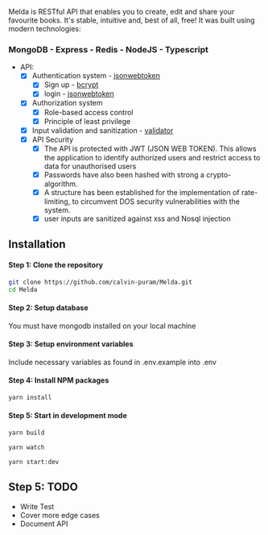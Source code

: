 Melda is RESTful API that enables you to create, edit and share your favourite books. It's stable, intuitive and, best of all, free! It was built using modern technologies:

### MongoDB - Express - Redis - NodeJS - Typescript

- API:
  - [x] Authentication system - [jsonwebtoken](https://www.npmjs.com/package/jsonwebtoken)
    - [x] Sign up - [bcrypt](https://www.npmjs.com/package/bcrypt)
    - [x] login - [jsonwebtoken](https://www.npmjs.com/package/jsonwebtoken)
  - [x] Authorization system
    - [x] Role-based access control
    - [x] Principle of least privilege
  - [x] Input validation and sanitization - [validator](https://www.npmjs.com/package/validator)
  - [x] API Security
    - [x] The API is protected with JWT (JSON WEB TOKEN). This allows the application to identify authorized users and restrict access to data for unauthorised users
    - [x] Passwords have also been hashed with strong a crypto-algorithm.
    - [x] A structure has been established for the implementation of rate-limiting, to circumvent DOS security vulnerabilities with the system.
    - [x] user inputs are sanitized against xss and Nosql injection

## Installation

#### Step 1: Clone the repository

```bash
git clone https://github.com/calvin-puram/Melda.git
cd Melda
```

#### Step 2: Setup database

You must have mongodb installed on your local machine

#### Step 3: Setup environment variables

Include necessary variables as found in .env.example into .env

#### Step 4: Install NPM packages

```bash
yarn install
```

#### Step 5: Start in development mode

```bash
yarn build

yarn watch

yarn start:dev
```

## Step 5: TODO

- Write Test
- Cover more edge cases
- Document API
